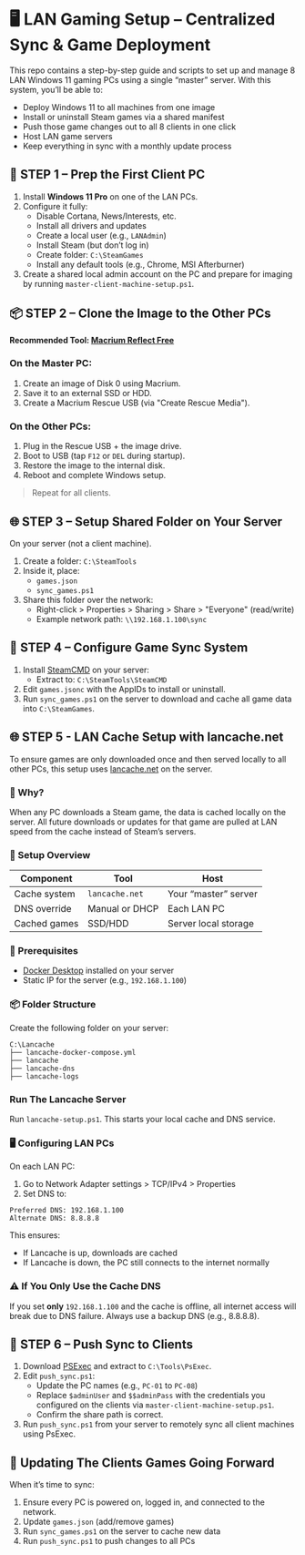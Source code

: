 # 🖥️ LAN Gaming Setup – Centralized Sync & Game Deployment

This repo contains a step-by-step guide and scripts to set up and manage 8 LAN Windows 11 gaming PCs using a single “master” server. With this system, you’ll be able to:

- Deploy Windows 11 to all machines from one image
- Install or uninstall Steam games via a shared manifest
- Push those game changes out to all 8 clients in one click
- Host LAN game servers
- Keep everything in sync with a monthly update process

## 🧱 STEP 1 – Prep the First Client PC

1. Install **Windows 11 Pro** on one of the LAN PCs.
2. Configure it fully:
   - Disable Cortana, News/Interests, etc.
   - Install all drivers and updates
   - Create a local user (e.g., `LANAdmin`)
   - Install Steam (but don’t log in)
   - Create folder: `C:\SteamGames`
   - Install any default tools (e.g., Chrome, MSI Afterburner)
3. Create a shared local admin account on the PC and prepare for imaging by running `master-client-machine-setup.ps1`.

## 📦 STEP 2 – Clone the Image to the Other PCs

**Recommended Tool: [Macrium Reflect Free](https://www.macrium.com/reflectfree)**

### On the Master PC:
1. Create an image of Disk 0 using Macrium.
2. Save it to an external SSD or HDD.
3. Create a Macrium Rescue USB (via "Create Rescue Media").

### On the Other PCs:
1. Plug in the Rescue USB + the image drive.
2. Boot to USB (tap `F12` or `DEL` during startup).
3. Restore the image to the internal disk.
4. Reboot and complete Windows setup.

> Repeat for all clients.

## 🌐 STEP 3 – Setup Shared Folder on Your Server

On your server (not a client machine).
1. Create a folder: `C:\SteamTools`
2. Inside it, place:
   - `games.json`
   - `sync_games.ps1`
3. Share this folder over the network:
   - Right-click > Properties > Sharing > Share > "Everyone" (read/write)
   - Example network path: `\\192.168.1.100\sync`

## 🔁 STEP 4 – Configure Game Sync System

1. Install [SteamCMD](https://developer.valvesoftware.com/wiki/SteamCMD) on your server:
   - Extract to: `C:\SteamTools\SteamCMD`
2. Edit `games.jsonc` with the AppIDs to install or uninstall.
3. Run `sync_games.ps1` on the server to download and cache all game data into `C:\SteamGames`.

## 🌐 STEP 5 - LAN Cache Setup with lancache.net

To ensure games are only downloaded once and then served locally to all other PCs, this setup uses [lancache.net](https://lancache.net) on the server.

### 🚀 Why?

When any PC downloads a Steam game, the data is cached locally on the server. All future downloads or updates for that game are pulled at LAN speed from the cache instead of Steam’s servers.

### 🧱 Setup Overview

| Component          | Tool            | Host                  |
|-------------------|-----------------|-----------------------|
| Cache system       | `lancache.net`  | Your “master” server  |
| DNS override       | Manual or DHCP  | Each LAN PC           |
| Cached games       | SSD/HDD         | Server local storage  |

### 🧰 Prerequisites

- [Docker Desktop](https://www.docker.com/products/docker-desktop) installed on your server
- Static IP for the server (e.g., `192.168.1.100`)

### 📦 Folder Structure

Create the following folder on your server:

```
C:\Lancache
├── lancache-docker-compose.yml
├── lancache
├── lancache-dns
├── lancache-logs
```

### Run The Lancache Server

Run `lancache-setup.ps1`. This starts your local cache and DNS service.

### 🖥️ Configuring LAN PCs

On each LAN PC:
1. Go to Network Adapter settings > TCP/IPv4 > Properties
2. Set DNS to:

```
Preferred DNS: 192.168.1.100
Alternate DNS: 8.8.8.8
```

This ensures:
- If Lancache is up, downloads are cached
- If Lancache is down, the PC still connects to the internet normally

### ⚠️ If You Only Use the Cache DNS

If you set **only** `192.168.1.100` and the cache is offline, all internet access will break due to DNS failure. Always use a backup DNS (e.g., 8.8.8.8).

## 🧨 STEP 6 – Push Sync to Clients

1. Download [PSExec](https://docs.microsoft.com/en-us/sysinternals/downloads/psexec) and extract to `C:\Tools\PsExec`.
2. Edit `push_sync.ps1`:
   - Update the PC names (e.g., `PC-01` to `PC-08`)
   - Replace `$adminUser` and `$$adminPass` with the credentials you configured on the clients via `master-client-machine-setup.ps1`.
   - Confirm the share path is correct.
3. Run `push_sync.ps1` from your server to remotely sync all client machines using PsExec.

## 📅 Updating The Clients Games Going Forward

When it’s time to sync:

1. Ensure every PC is powered on, logged in, and connected to the network.
2. Update `games.json` (add/remove games)
3. Run `sync_games.ps1` on the server to cache new data
4. Run `push_sync.ps1` to push changes to all PCs